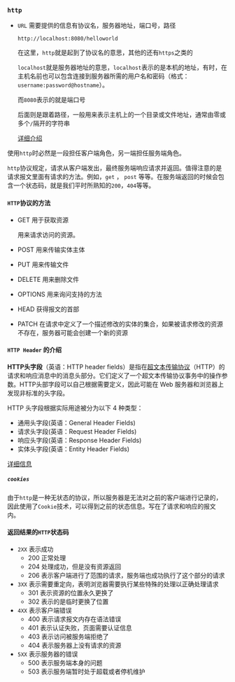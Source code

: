 ### `http`

* `URL` 需要提供的信息有协议名，服务器地址，端口号，路径

  ```http
  http://localhost:8080/helloworld
  ```
  
  在这里，`http`就是起到了协议名的意思，其他的还有`https`之类的
  
  `localhost`就是服务器地址的意思，`localhost`表示的是本机的地址，有时，在主机名前也可以包含连接到服务器所需的用户名和密码（格式：`username:password@hostname`）。
  
  而`8080`表示的就是端口号
  
  后面则是跟着路径，一般用来表示主机上的一个目录或文件地址，通常由零或多个`/`隔开的字符串
  
  [详细介绍](https://blog.csdn.net/hhthwx/article/details/78567961)

使用`http`时必然是一段担任客户端角色，另一端担任服务端角色。

`http`协议规定，请求从客户端发出，最终服务端响应请求并返回。值得注意的是请求报文里面有请求的方法。例如，`get` ， `post` 等等。在服务端返回的时候会包含一个状态码，就是我们平时所熟知的`200`，`404`等等。

#### `HTTP`协议的方法

* GET 用于获取资源

  用来请求访问的资源。

* POST 用来传输实体主体

* PUT 用来传输文件

* DELETE 用来删除文件

* OPTIONS 用来询问支持的方法

* HEAD 获得报文的首部

* PATCH  在请求中定义了一个描述修改的实体的集合，如果被请求修改的资源不存在，服务器可能会创建一个新的资源

#### `HTTP Header` 的介绍

**HTTP头字段**（英语：HTTP header fields）是指在[超文本传输协议](https://zh.wikipedia.org/wiki/超文本传输协议)（HTTP）的请求和响应消息中的消息头部分。它们定义了一个超文本传输协议事务中的操作参数。HTTP头部字段可以自己根据需要定义，因此可能在 Web 服务器和浏览器上发现非标准的头字段。

HTTP 头字段根据实际用途被分为以下 4 种类型：

- 通用头字段(英语：General Header Fields)
- 请求头字段(英语：Request Header Fields)
- 响应头字段(英语：Response Header Fields)
- 实体头字段(英语：Entity Header Fields)

[详细信息](https://kb.cnblogs.com/page/92320/)

##### `cookies`

由于`http`是一种无状态的协议，所以服务器是无法对之前的客户端进行记录的，因此使用了`Cookie`技术，可以得到之前的状态信息。写在了请求和响应的报文内。

#### 返回结果的`HTTP`状态码

* `2XX` 表示成功
  * 200 正常处理
  * 204 处理成功，但是没有资源返回
  * 206 表示客户端进行了范围的请求，服务端也成功执行了这个部分的请求
* `3XX` 表示需要重定向，表明浏览器需要执行某些特殊的处理以正确处理请求
  * 301 表示资源的位置永久更换了
  * 302 表示的是临时更换了位置
* `4XX` 表示客户端错误
  * 400 表示请求报文内存在语法错误
  * 401 表示认证失败，页面需要认证信息
  * 403 表示访问被服务端拒绝了
  * 404 表示服务器上没有请求的资源
* `5XX` 表示服务器的错误
  * 500 表示服务端本身的问题
  * 503 表示服务端暂时处于超载或者停机维护

